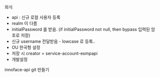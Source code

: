 외식 
- api : 신규 로컬 사용자 등록
- realm 이 다름
- initialPassword 를 받음. (if initialPassword not null, then bypass 입력된 암호로 저장)
- 신규 username 전달받음 - lowcase 로 등록..
- OU 한국형 설정
- 저장 시 creator = service-account-esmpapi
- 개발설정



innoface-api git 만들기